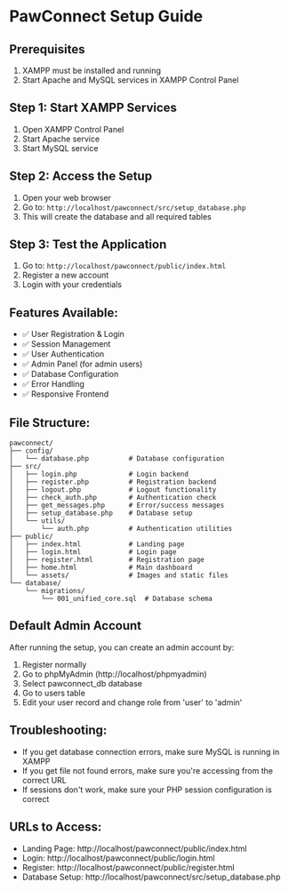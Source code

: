 # PawConnect Setup Guide

## Prerequisites
1. XAMPP must be installed and running
2. Start Apache and MySQL services in XAMPP Control Panel

## Step 1: Start XAMPP Services
1. Open XAMPP Control Panel
2. Start Apache service
3. Start MySQL service

## Step 2: Access the Setup
1. Open your web browser
2. Go to: `http://localhost/pawconnect/src/setup_database.php`
3. This will create the database and all required tables

## Step 3: Test the Application
1. Go to: `http://localhost/pawconnect/public/index.html`
2. Register a new account
3. Login with your credentials

## Features Available:
- ✅ User Registration & Login
- ✅ Session Management
- ✅ User Authentication
- ✅ Admin Panel (for admin users)
- ✅ Database Configuration
- ✅ Error Handling
- ✅ Responsive Frontend

## File Structure:
```
pawconnect/
├── config/
│   └── database.php          # Database configuration
├── src/
│   ├── login.php             # Login backend
│   ├── register.php          # Registration backend
│   ├── logout.php            # Logout functionality
│   ├── check_auth.php        # Authentication check
│   ├── get_messages.php      # Error/success messages
│   ├── setup_database.php    # Database setup
│   └── utils/
│       └── auth.php          # Authentication utilities
├── public/
│   ├── index.html            # Landing page
│   ├── login.html            # Login page
│   ├── register.html         # Registration page
│   ├── home.html             # Main dashboard
│   └── assets/               # Images and static files
└── database/
    └── migrations/
        └── 001_unified_core.sql  # Database schema
```

## Default Admin Account
After running the setup, you can create an admin account by:
1. Register normally
2. Go to phpMyAdmin (http://localhost/phpmyadmin)
3. Select pawconnect_db database
4. Go to users table
5. Edit your user record and change role from 'user' to 'admin'

## Troubleshooting:
- If you get database connection errors, make sure MySQL is running in XAMPP
- If you get file not found errors, make sure you're accessing from the correct URL
- If sessions don't work, make sure your PHP session configuration is correct

## URLs to Access:
- Landing Page: http://localhost/pawconnect/public/index.html
- Login: http://localhost/pawconnect/public/login.html
- Register: http://localhost/pawconnect/public/register.html
- Database Setup: http://localhost/pawconnect/src/setup_database.php

